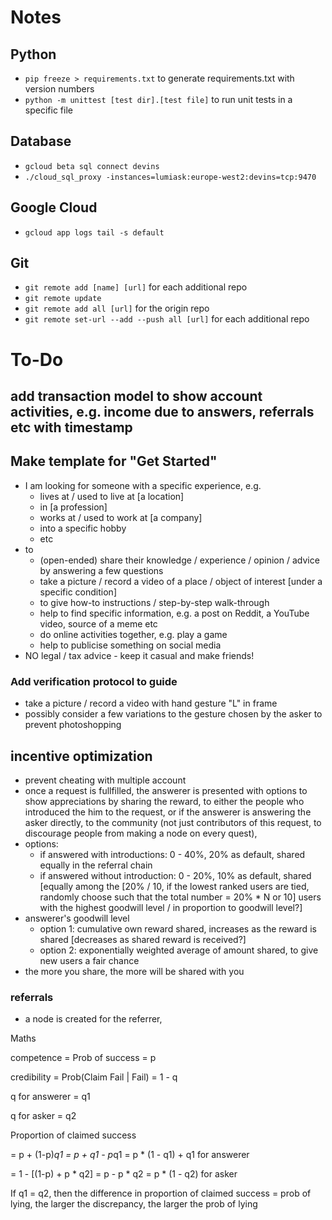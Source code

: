 # Notes
## Python
- `pip freeze > requirements.txt` to generate requirements.txt with version numbers
- `python -m unittest [test dir].[test file]` to run unit tests in a specific file

## Database
- `gcloud beta sql connect devins`
- `./cloud_sql_proxy -instances=lumiask:europe-west2:devins=tcp:9470`

## Google Cloud
- `gcloud app logs tail -s default`

## Git
- `git remote add [name] [url]` for each additional repo
- `git remote update`
- `git remote add all [url]` for the origin repo
- `git remote set-url --add --push all [url]` for each additional repo


# To-Do
## add transaction model to show account activities, e.g. income due to answers, referrals etc with timestamp
## Make template for "Get Started"
- I am looking for someone with a specific experience, e.g.
  - lives at / used to live at [a location]
  - in [a profession]
  - works at / used to work at [a company]
  - into a specific hobby
  - etc
- to
  - (open-ended) share their knowledge / experience / opinion / advice by answering a few questions
  - take a picture / record a video of a place / object of interest [under a specific condition]
  - to give how-to instructions / step-by-step walk-through
  - help to find specific information, e.g. a post on Reddit, a YouTube video, source of a meme etc
  - do online activities together, e.g. play a game
  - help to publicise something on social media
- NO legal / tax advice - keep it casual and make friends!

### Add verification protocol to guide
- take a picture / record a video with hand gesture "L" in frame
- possibly consider a few variations to the gesture chosen by the asker to prevent photoshopping

## incentive optimization
- prevent cheating with multiple account
- once a request is fullfilled, the answerer is presented with options to show appreciations by sharing the reward, to either the people who introduced the him to the request, or if the answerer is answering the asker directly, to the community (not just contributors of this request, to discourage people from making a node on every quest), 
- options:
  - if answered with introductions: 0 - 40%, 20% as default, shared equally in the referral chain
  - if answered without introduction: 0 - 20%, 10% as default, shared [equally among the [20% / 10, if the lowest ranked users are tied, randomly choose such that the total number = 20% * N or 10] users with the highest goodwill level / in proportion to goodwill level?]
- answerer's goodwill level
  - option 1: cumulative own reward shared, increases as the reward is shared [decreases as shared reward is received?]
  - option 2: exponentially weighted average of amount shared, to give new users a fair chance
- the more you share, the more will be shared with you

### referrals
- a node is created for the referrer, 

Maths

competence = Prob of success = p

credibility = Prob(Claim Fail | Fail) = 1 - q

q for answerer = q1

q for asker = q2

Proportion of claimed success

= p + (1-p)*q1 = p + q1 - p*q1 = p * (1 - q1) + q1 for answerer

= 1 - [(1-p) + p * q2] = p - p * q2 = p * (1 - q2) for asker

If q1 = q2, then the difference in proportion of claimed success = prob of lying, the larger the discrepancy, the larger the prob of lying
